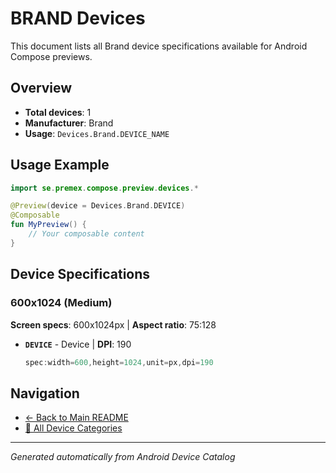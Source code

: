 # BRAND Devices

This document lists all Brand device specifications available for Android Compose previews.

## Overview

- **Total devices**: 1
- **Manufacturer**: Brand
- **Usage**: `Devices.Brand.DEVICE_NAME`

## Usage Example

```kotlin
import se.premex.compose.preview.devices.*

@Preview(device = Devices.Brand.DEVICE)
@Composable
fun MyPreview() {
    // Your composable content
}
```

## Device Specifications

### 600x1024 (Medium)

**Screen specs**: 600x1024px | **Aspect ratio**: 75:128

- **`DEVICE`** - Device | **DPI**: 190
  ```kotlin
  spec:width=600,height=1024,unit=px,dpi=190
  ```

## Navigation

- [← Back to Main README](../../README.md)
- [📱 All Device Categories](../README.md)

---
*Generated automatically from Android Device Catalog*
